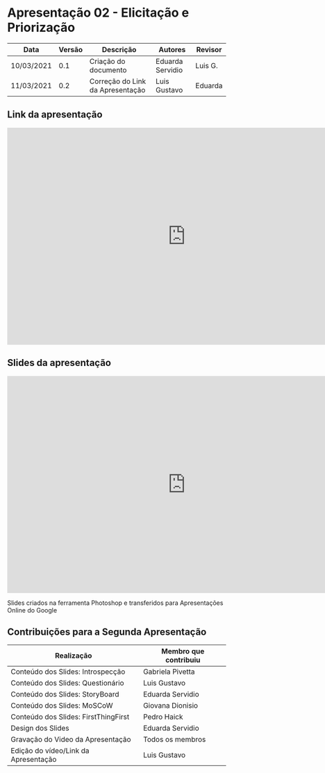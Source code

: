 # Apresentação 02 - Elicitação e Priorização

| Data       | Versão | Descrição                         | Autores                   | Revisor |
| ---------- | ------ | --------------------------------- | ------------------------- | ------- |
| 10/03/2021 | 0.1    | Criação do documento              | Eduarda Servidio          | Luis G. |
| 11/03/2021 | 0.2    | Correção do Link da Apresentação  | Luis Gustavo              | Eduarda |

## Link da apresentação

<iframe width="820" height="500" src="https://www.youtube.com/watch?v=5HOFDuKIti4" frameborder="0"
    allow="accelerometer; autoplay; clipboard-write; encrypted-media; gyroscope; picture-in-picture"
    allowfullscreen></iframe>

## Slides da apresentação

<iframe width="820" height="500" src="https://docs.google.com/presentation/d/1ZkYPh9xsNL46Hrups32T6Y7UrDGE6OGKjZ1c6KPVmXQ/edit?usp=sharing" frameborder="0"
    allow="accelerometer; autoplay; clipboard-write; encrypted-media; gyroscope; picture-in-picture"></iframe>

Slides criados na ferramenta Photoshop e transferidos para Apresentações Online do Google

## Contribuições para a Segunda Apresentação

| Realização                               | Membro que contribuiu           |
| ---------------------------------------- | ------------------------------- |
| Conteúdo dos Slides: Introspecção        | Gabriela Pivetta                |
| Conteúdo dos Slides: Questionário        | Luis Gustavo                    |
| Conteúdo dos Slides: StoryBoard          | Eduarda Servidio                |
| Conteúdo dos Slides: MoSCoW              | Giovana Dionisio                |
| Conteúdo dos Slides: FirstThingFirst     | Pedro Haick                     |
| Design dos Slides                        | Eduarda Servidio                |
| Gravação do Video da Apresentação        | Todos os membros                |
| Edição do vídeo/Link da Apresentação     | Luis Gustavo                    |